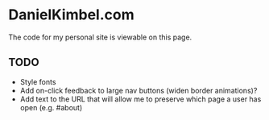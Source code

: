 DanielKimbel.com
================

The code for my personal site is viewable on this page.


## TODO
- Style fonts
- Add on-click feedback to large nav buttons (widen border animations)?
- Add text to the URL that will allow me to preserve which page a user has open (e.g. #about)
